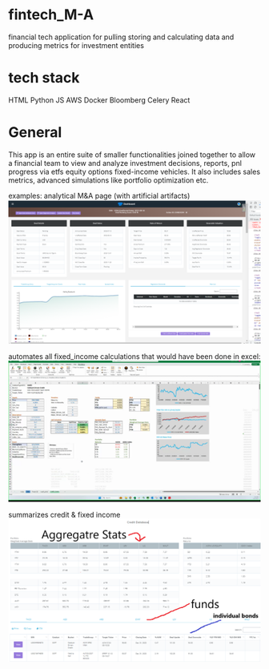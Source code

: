 # fintech_M-A
financial tech application for pulling storing and calculating data and producing metrics for investment entities

# tech stack
HTML Python JS AWS Docker Bloomberg Celery React

# General
This app is an entire suite of smaller functionalities joined together to allow a financial team to view and analyze investment decisions, reports, pnl progress via etfs equity options fixed-income vehicles. It also includes sales metrics, advanced simulations like portfolio optimization etc.

examples:
analytical M&A page (with artificial artifacts)
![alt text](https://github.com/popCoffee/fintech_M-A/blob/main/MnaDealPg.png)

automates all fixed_income calculations that would have been done in excel:
![alt text](https://github.com/popCoffee/fintech_M-A/blob/main/Fixed_income_analysis_excel.png)

summarizes credit & fixed income 
![alt text](https://github.com/popCoffee/fintech_M-A/blob/main/credit_pg.png)
